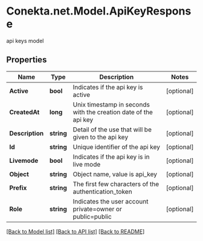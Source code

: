 # Conekta.net.Model.ApiKeyResponse
api keys model

## Properties

Name | Type | Description | Notes
------------ | ------------- | ------------- | -------------
**Active** | **bool** | Indicates if the api key is active | [optional] 
**CreatedAt** | **long** | Unix timestamp in seconds with the creation date of the api key | [optional] 
**Description** | **string** | Detail of the use that will be given to the api key | [optional] 
**Id** | **string** | Unique identifier of the api key | [optional] 
**Livemode** | **bool** | Indicates if the api key is in live mode | [optional] 
**Object** | **string** | Object name, value is api_key | [optional] 
**Prefix** | **string** | The first few characters of the authentication_token | [optional] 
**Role** | **string** | Indicates the user account private&#x3D;owner or public&#x3D;public | [optional] 

[[Back to Model list]](../README.md#documentation-for-models) [[Back to API list]](../README.md#documentation-for-api-endpoints) [[Back to README]](../README.md)

